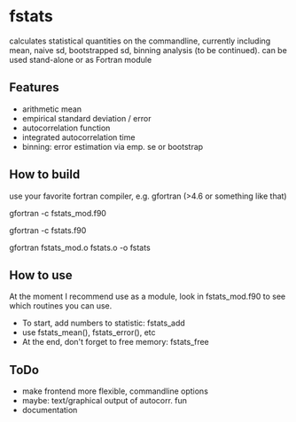 fstats
======

calculates statistical quantities on the commandline, currently including mean, naive sd, bootstrapped sd, binning analysis (to be continued). can be used stand-alone or as Fortran module

Features
--------

- arithmetic mean
- empirical standard deviation / error
- autocorrelation function
- integrated autocorrelation time
- binning: error estimation via emp. se or bootstrap

How to build
------------

use your favorite fortran compiler, e.g. gfortran (>4.6 or something like that)

gfortran -c fstats_mod.f90

gfortran -c fstats.f90

gfortran fstats_mod.o fstats.o -o fstats

How to use
----------

At the moment I recommend use as a module, look in fstats_mod.f90 to see which routines you can use.
- To start, add numbers to statistic: fstats_add
- use fstats_mean(), fstats_error(), etc
- At the end, don't forget to free memory: fstats_free

ToDo
----

- make frontend more flexible, commandline options
- maybe: text/graphical output of autocorr. fun
- documentation
